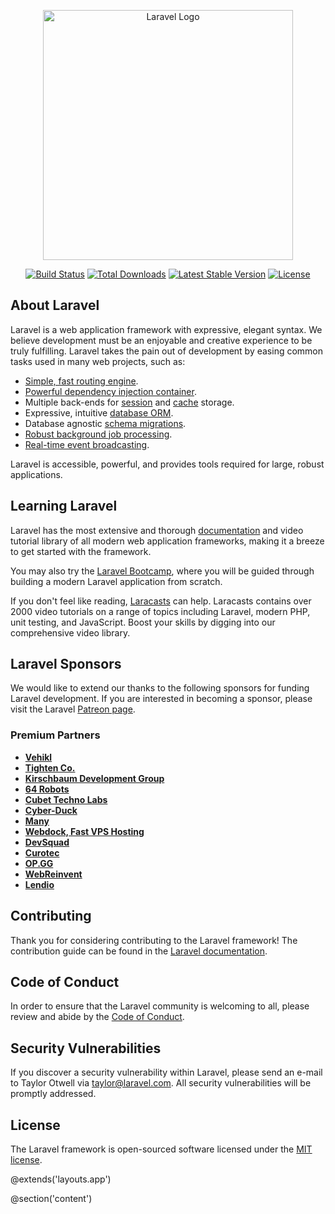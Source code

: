 <p align="center"><a href="https://laravel.com" target="_blank"><img src="https://raw.githubusercontent.com/laravel/art/master/logo-lockup/5%20SVG/2%20CMYK/1%20Full%20Color/laravel-logolockup-cmyk-red.svg" width="400" alt="Laravel Logo"></a></p>

<p align="center">
<a href="https://github.com/laravel/framework/actions"><img src="https://github.com/laravel/framework/workflows/tests/badge.svg" alt="Build Status"></a>
<a href="https://packagist.org/packages/laravel/framework"><img src="https://img.shields.io/packagist/dt/laravel/framework" alt="Total Downloads"></a>
<a href="https://packagist.org/packages/laravel/framework"><img src="https://img.shields.io/packagist/v/laravel/framework" alt="Latest Stable Version"></a>
<a href="https://packagist.org/packages/laravel/framework"><img src="https://img.shields.io/packagist/l/laravel/framework" alt="License"></a>
</p>

## About Laravel

Laravel is a web application framework with expressive, elegant syntax. We believe development must be an enjoyable and creative experience to be truly fulfilling. Laravel takes the pain out of development by easing common tasks used in many web projects, such as:

- [Simple, fast routing engine](https://laravel.com/docs/routing).
- [Powerful dependency injection container](https://laravel.com/docs/container).
- Multiple back-ends for [session](https://laravel.com/docs/session) and [cache](https://laravel.com/docs/cache) storage.
- Expressive, intuitive [database ORM](https://laravel.com/docs/eloquent).
- Database agnostic [schema migrations](https://laravel.com/docs/migrations).
- [Robust background job processing](https://laravel.com/docs/queues).
- [Real-time event broadcasting](https://laravel.com/docs/broadcasting).

Laravel is accessible, powerful, and provides tools required for large, robust applications.

## Learning Laravel

Laravel has the most extensive and thorough [documentation](https://laravel.com/docs) and video tutorial library of all modern web application frameworks, making it a breeze to get started with the framework.

You may also try the [Laravel Bootcamp](https://bootcamp.laravel.com), where you will be guided through building a modern Laravel application from scratch.

If you don't feel like reading, [Laracasts](https://laracasts.com) can help. Laracasts contains over 2000 video tutorials on a range of topics including Laravel, modern PHP, unit testing, and JavaScript. Boost your skills by digging into our comprehensive video library.

## Laravel Sponsors

We would like to extend our thanks to the following sponsors for funding Laravel development. If you are interested in becoming a sponsor, please visit the Laravel [Patreon page](https://patreon.com/taylorotwell).

### Premium Partners

- **[Vehikl](https://vehikl.com/)**
- **[Tighten Co.](https://tighten.co)**
- **[Kirschbaum Development Group](https://kirschbaumdevelopment.com)**
- **[64 Robots](https://64robots.com)**
- **[Cubet Techno Labs](https://cubettech.com)**
- **[Cyber-Duck](https://cyber-duck.co.uk)**
- **[Many](https://www.many.co.uk)**
- **[Webdock, Fast VPS Hosting](https://www.webdock.io/en)**
- **[DevSquad](https://devsquad.com)**
- **[Curotec](https://www.curotec.com/services/technologies/laravel/)**
- **[OP.GG](https://op.gg)**
- **[WebReinvent](https://webreinvent.com/?utm_source=laravel&utm_medium=github&utm_campaign=patreon-sponsors)**
- **[Lendio](https://lendio.com)**

## Contributing

Thank you for considering contributing to the Laravel framework! The contribution guide can be found in the [Laravel documentation](https://laravel.com/docs/contributions).

## Code of Conduct

In order to ensure that the Laravel community is welcoming to all, please review and abide by the [Code of Conduct](https://laravel.com/docs/contributions#code-of-conduct).

## Security Vulnerabilities

If you discover a security vulnerability within Laravel, please send an e-mail to Taylor Otwell via [taylor@laravel.com](mailto:taylor@laravel.com). All security vulnerabilities will be promptly addressed.

## License

The Laravel framework is open-sourced software licensed under the [MIT license](https://opensource.org/licenses/MIT).



@extends('layouts.app')

@section('content')
    <style>

    </style>

    {!! Form::open(['route' => 'students.store', 'method' => 'POST', 'enctype' => 'multipart/form-data', 'class' => 'row g-3']) !!}
        <div class="container py-5">
            <div class="row justify-content-center">
                <div class="col-md-8">
                    <div class="card">
                        <div class="card-header">
                            <div class="d-flex justify-content-between align-items-center">
                                <h4>Add Student</h4>
                                <a href="{{ route('students.index') }}" class="btn btn-outline-secondary">Back</a>
                            </div>
                        </div>
                        <div class="card-body">
                            <div class="form-group row">
                                {!! Form::label('name', 'Full Name', ['class' => 'col-sm-2 col-form-label']) !!}
                                <div class="col-sm-10">
                                    {!! Form::text('name', null, ['class' => 'form-control', 'id' => 'name', 'autocomplete' => 'off']) !!}
                                </div>
                            </div>
                            <div class="form-group row">
                                {!! Form::label('city', 'City of Residence', ['class' => 'col-sm-2 col-form-label']) !!}
                                <div class="col-sm-10">
                                    {!! Form::text('city', null, ['class' => 'form-control', 'id' => 'city', 'autocomplete' => 'off']) !!}
                                </div>
                            </div>
                            <div class="form-group row">
                                {!! Form::label('marks', 'Exam Score', ['class' => 'col-sm-2 col-form-label']) !!}
                                <div class="col-sm-10">
                                    {!! Form::text('marks', null, ['class' => 'form-control', 'id' => 'marks', 'autocomplete' => 'off']) !!}
                                </div>
                            </div>
                                <div class="form-group row">
                                    {!! Form::label('email', 'Email Address', ['class' => 'col-sm-2 col-form-label']) !!}
                                    <div class="col-sm-10">
                                        {!! Form::text('email', null, ['class' => 'form-control', 'id' => 'name', 'autocomplete' => 'off']) !!}
                                    </div>
                                    <br><br>
                                    <div class="row g-2 mb-3">
                                        <div class="col-md-6">
                                          <div class="form-floating">
                                            {{ Form::textarea('address', null, ['class' => 'form-control', 'placeholder' => 'Enter your street address', 'id' => 'student-address', 'rows' => '3']) }}
                                            {{ Form::label('student-address', ' Address', ['class' => 'form-label']) }}
                                            <div class="invalid-feedback">Please enter your address</div>
                                          </div>
                                        </div>
                                        <div class="col-md-6">
                                          <div class="form-floating">
                                            <input type="datetime-local" class="form-control" id="datetimepicker" name="DOB" placeholder="Select date and time">
                                            <label for="datetimepicker">Select date and time:</label>
                                          </div>
                                        </div>
                                      </div>
                                      
                                      <div class="row">
                                        <div class="mb-3 col-md-6">
                                            {!! Form::label('gender', 'Gender', ['class' => 'form-label']) !!}
                                            <div class="form-check">
                                                {!! Form::radio('gender', 'male', null, ['class' => 'form-check-input check-inline', 'id' => 'male']) !!}
                                                {!! Form::label('male', 'Male', ['class' => 'form-check-label']) !!}
                                            </div>
                                            <div class="form-check">
                                                {!! Form::radio('gender', 'female', null, ['class' => 'form-check-input check-inline', 'id' => 'female']) !!}
                                                {!! Form::label('female', 'Female', ['class' => 'form-check-label']) !!}
                                            </div>
                                        </div>
                                        <div class="mb-3 col-md-6">
                                            {!! Form::label('photo', 'Photo', ['class' => 'form-label']) !!}
                                            {!! Form::file('photo', ['class' => 'form-control-file', 'id' => 'photo']) !!}
                                        </div>
                                    </div>
                                    <div class="row">
                                        <div class="mb-3 col-md-6">
                                            {!! Form::label('state', 'State', ['class' => 'form-label']) !!}
                                            {!! Form::select('state', ['' => 'Select State', 'Gujarat' => 'Gujarat', 'Rajasthan' => 'Rajasthan', 'New Delhi' => 'New Delhi'], null, ['class' => 'form-select', 'id' => 'state', 'name' => 'state']) !!}
                                        </div>
                                        <div class="mb-3 col-md-6">
                                            <fieldset>
                                                <div class="mb-3">
                                                    {{ Form::label('subjects', 'Subjects', ['class' => 'form-label']) }}
                                                    <div class="form-check">
                                                        {{ Form::checkbox('subject[]', 'C++', false, ['id' => 'cpp', 'class' => 'form-check-input']) }}
                                                        {{ Form::label('cpp', 'C++', ['class' => 'form-check-label']) }}
                                                    </div>
                                                    <div class="form-check">
                                                        {{ Form::checkbox('subject[]', 'Python', false, ['id' => 'python', 'class' => 'form-check-input']) }}
                                                        {{ Form::label('python', 'Python', ['class' => 'form-check-label']) }}
                                                    </div>
                                                    <div class="form-check">
                                                        {{ Form::checkbox('subject[]', 'laravel', false, ['id' => 'laravel', 'class' => 'form-check-input']) }}
                                                        {{ Form::label('laravel', 'Laravel', ['class' => 'form-check-label']) }}
                                                    </div>
                                                </div>
                                            </fieldset>
                                        </div>
                                    </div>
                                    
                               <div class="mb-3 col-md-12">
                                   <div>
                                       {{ Form::submit('Submit', ['class' => 'btn btn-primary']) }}
                                   </div>
                               </div>
                               {{ Form::close() }}
                               
                    </div>
                </div>
            </div>

        </div>
    </div>
    </div>
@endsection
